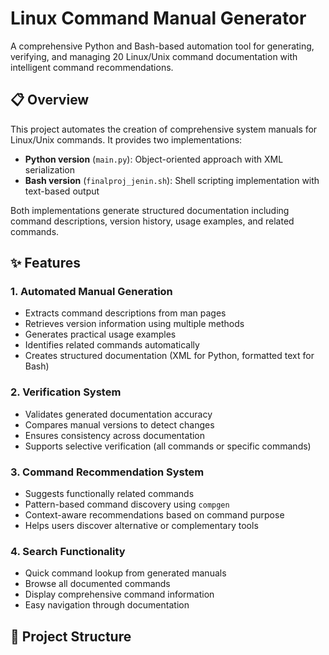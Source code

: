 # Linux Command Manual Generator

A comprehensive Python and Bash-based automation tool for generating, verifying, and managing 20 Linux/Unix command documentation with intelligent command recommendations.

## 📋 Overview

This project automates the creation of comprehensive system manuals for Linux/Unix commands. It provides two implementations:
- **Python version** (`main.py`): Object-oriented approach with XML serialization
- **Bash version** (`finalproj_jenin.sh`): Shell scripting implementation with text-based output

Both implementations generate structured documentation including command descriptions, version history, usage examples, and related commands.

## ✨ Features

### 1. Automated Manual Generation
- Extracts command descriptions from man pages
- Retrieves version information using multiple methods
- Generates practical usage examples
- Identifies related commands automatically
- Creates structured documentation (XML for Python, formatted text for Bash)

### 2. Verification System
- Validates generated documentation accuracy
- Compares manual versions to detect changes
- Ensures consistency across documentation
- Supports selective verification (all commands or specific commands)

### 3. Command Recommendation System
- Suggests functionally related commands
- Pattern-based command discovery using `compgen`
- Context-aware recommendations based on command purpose
- Helps users discover alternative or complementary tools

### 4. Search Functionality
- Quick command lookup from generated manuals
- Browse all documented commands
- Display comprehensive command information
- Easy navigation through documentation

## 📁 Project Structure
